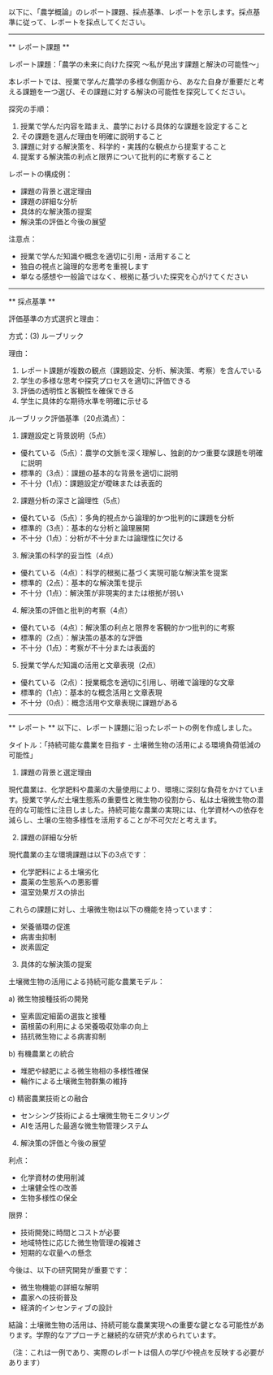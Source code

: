 以下に、「農学概論」のレポート課題、採点基準、レポートを示します。採点基準に従って、レポートを採点してください。

---------------------------------------
** レポート課題 **

レポート課題：「農学の未来に向けた探究 〜私が見出す課題と解決の可能性〜」

本レポートでは、授業で学んだ農学の多様な側面から、あなた自身が重要だと考える課題を一つ選び、その課題に対する解決の可能性を探究してください。

探究の手順：
1. 授業で学んだ内容を踏まえ、農学における具体的な課題を設定すること
2. その課題を選んだ理由を明確に説明すること
3. 課題に対する解決策を、科学的・実践的な観点から提案すること
4. 提案する解決策の利点と限界について批判的に考察すること

レポートの構成例：
- 課題の背景と選定理由
- 課題の詳細な分析
- 具体的な解決策の提案
- 解決策の評価と今後の展望

注意点：
- 授業で学んだ知識や概念を適切に引用・活用すること
- 独自の視点と論理的な思考を重視します
- 単なる感想や一般論ではなく、根拠に基づいた探究を心がけてください

---------------------------------------
** 採点基準 **

評価基準の方式選択と理由：

方式：(3) ルーブリック

理由：
1. レポート課題が複数の観点（課題設定、分析、解決策、考察）を含んでいる
2. 学生の多様な思考や探究プロセスを適切に評価できる
3. 評価の透明性と客観性を確保できる
4. 学生に具体的な期待水準を明確に示せる

ルーブリック評価基準（20点満点）：

1. 課題設定と背景説明（5点）
- 優れている（5点）：農学の文脈を深く理解し、独創的かつ重要な課題を明確に説明
- 標準的（3点）：課題の基本的な背景を適切に説明
- 不十分（1点）：課題設定が曖昧または表面的

2. 課題分析の深さと論理性（5点）
- 優れている（5点）：多角的視点から論理的かつ批判的に課題を分析
- 標準的（3点）：基本的な分析と論理展開
- 不十分（1点）：分析が不十分または論理性に欠ける

3. 解決策の科学的妥当性（4点）
- 優れている（4点）：科学的根拠に基づく実現可能な解決策を提案
- 標準的（2点）：基本的な解決策を提示
- 不十分（1点）：解決策が非現実的または根拠が弱い

4. 解決策の評価と批判的考察（4点）
- 優れている（4点）：解決策の利点と限界を客観的かつ批判的に考察
- 標準的（2点）：解決策の基本的な評価
- 不十分（1点）：考察が不十分または表面的

5. 授業で学んだ知識の活用と文章表現（2点）
- 優れている（2点）：授業概念を適切に引用し、明確で論理的な文章
- 標準的（1点）：基本的な概念活用と文章表現
- 不十分（0点）：概念活用や文章表現に課題がある

---------------------------------------
** レポート **
以下に、レポート課題に沿ったレポートの例を作成しました。

タイトル：「持続可能な農業を目指す - 土壌微生物の活用による環境負荷低減の可能性」

1. 課題の背景と選定理由

現代農業は、化学肥料や農薬の大量使用により、環境に深刻な負荷をかけています。授業で学んだ土壌生態系の重要性と微生物の役割から、私は土壌微生物の潜在的な可能性に注目しました。持続可能な農業の実現には、化学資材への依存を減らし、土壌の生物多様性を活用することが不可欠だと考えます。

2. 課題の詳細な分析

現代農業の主な環境課題は以下の3点です：
- 化学肥料による土壌劣化
- 農薬の生態系への悪影響
- 温室効果ガスの排出

これらの課題に対し、土壌微生物は以下の機能を持っています：
- 栄養循環の促進
- 病害虫抑制
- 炭素固定

3. 具体的な解決策の提案

土壌微生物の活用による持続可能な農業モデル：

a) 微生物接種技術の開発
- 窒素固定細菌の選抜と接種
- 菌根菌の利用による栄養吸収効率の向上
- 拮抗微生物による病害抑制

b) 有機農業との統合
- 堆肥や緑肥による微生物相の多様性確保
- 輪作による土壌微生物群集の維持

c) 精密農業技術との融合
- センシング技術による土壌微生物モニタリング
- AIを活用した最適な微生物管理システム

4. 解決策の評価と今後の展望

利点：
- 化学資材の使用削減
- 土壌健全性の改善
- 生物多様性の保全

限界：
- 技術開発に時間とコストが必要
- 地域特性に応じた微生物管理の複雑さ
- 短期的な収量への懸念

今後は、以下の研究開発が重要です：
- 微生物機能の詳細な解明
- 農家への技術普及
- 経済的インセンティブの設計

結論：土壌微生物の活用は、持続可能な農業実現への重要な鍵となる可能性があります。学際的なアプローチと継続的な研究が求められています。

（注：これは一例であり、実際のレポートは個人の学びや視点を反映する必要があります）

